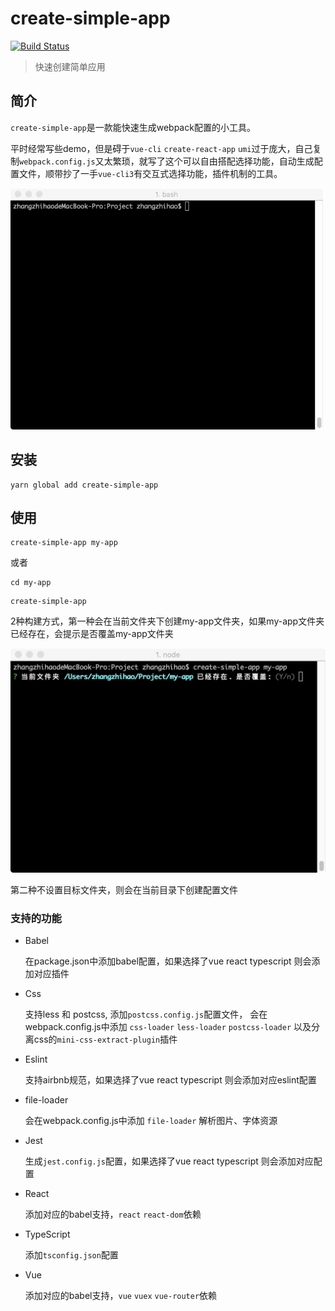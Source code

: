 # create-simple-app 

[![Build Status](https://travis-ci.org/rywaroy/create-simple-app.svg?branch=master)](https://travis-ci.org/rywaroy/create-simple-app)

> 快速创建简单应用

## 简介

`create-simple-app`是一款能快速生成webpack配置的小工具。

平时经常写些demo，但是碍于`vue-cli` `create-react-app` `umi`过于庞大，自己复制`webpack.config.js`又太繁琐，就写了这个可以自由搭配选择功能，自动生成配置文件，顺带抄了一手`vue-cli3`有交互式选择功能，插件机制的工具。

![](docs/images/example.gif)

## 安装

```
yarn global add create-simple-app
```

## 使用

```
create-simple-app my-app
```

或者

```
cd my-app
```

```
create-simple-app
```

2种构建方式，第一种会在当前文件夹下创建my-app文件夹，如果my-app文件夹已经存在，会提示是否覆盖my-app文件夹

![](docs/images/cover.jpg)

第二种不设置目标文件夹，则会在当前目录下创建配置文件

### 支持的功能

* Babel

  在package.json中添加babel配置，如果选择了vue react typescript 则会添加对应插件

* Css

  支持less 和 postcss, 添加`postcss.config.js`配置文件， 会在webpack.config.js中添加 `css-loader` `less-loader` `postcss-loader` 以及分离css的`mini-css-extract-plugin`插件

* Eslint

  支持airbnb规范，如果选择了vue react typescript 则会添加对应eslint配置

* file-loader

  会在webpack.config.js中添加 `file-loader` 解析图片、字体资源

* Jest

  生成`jest.config.js`配置，如果选择了vue react typescript 则会添加对应配置

* React

  添加对应的babel支持，`react` `react-dom`依赖

* TypeScript

  添加`tsconfig.json`配置

* Vue

  添加对应的babel支持，`vue` `vuex` `vue-router`依赖